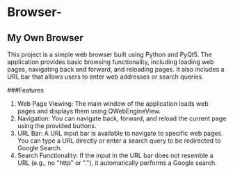 # Browser-
## My Own Browser
This project is a simple web browser built using Python and PyQt5. The application provides basic browsing functionality, including loading web pages, navigating back and forward, and reloading pages. It also includes a URL bar that allows users to enter web addresses or search queries.

###Features
1. Web Page Viewing: The main window of the application loads web pages and displays them using QWebEngineView.
2. Navigation: You can navigate back, forward, and reload the current page using the provided buttons.
3. URL Bar: A URL input bar is available to navigate to specific web pages. You can type a URL directly or enter a search query to be redirected to Google Search.
4. Search Functionality: If the input in the URL bar does not resemble a URL (e.g., no "http" or "."), it automatically performs a Google search.
